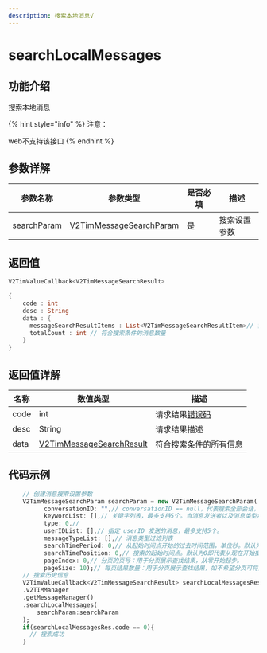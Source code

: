 ```yaml
---
description: 搜索本地消息√
---
```


# searchLocalMessages

## 功能介绍

搜索本地消息

{% hint style="info" %}
注意： 

web不支持该接口
{% endhint %}

## 参数详解

| 参数名称        | 参数类型                                                                           | 是否必填 | 描述     |
| ----------- | ------------------------------------------------------------------------------ | ---- | ------ |
| searchParam | [V2TimMessageSearchParam](../guan-jian-lei/message/v2timmessagesearchparam.md) | 是    | 搜索设置参数 |

## 返回值

```dart
V2TimValueCallback<V2TimMessageSearchResult>

{
    code : int
    desc : String
    data : {
      messageSearchResultItems : List<V2TimMessageSearchResultItem>// 符合搜索条件的消息列表
      totalCount : int // 符合搜索条件的消息数量
    }
}
```

## 返回值详解

| 名称   | 数值类型                                                                             | 描述                                                             |
| ---- | -------------------------------------------------------------------------------- | -------------------------------------------------------------- |
| code | int                                                                              | 请求结果[错误码](https://cloud.tencent.com/document/product/269/1671) |
| desc | String                                                                           | 请求结果描述                                                         |
| data | [V2TimMessageSearchResult](../guan-jian-lei/message/v2timmessagesearchresult.md) | 符合搜索条件的所有信息                                                    |

## 代码示例  &#x20;

```dart
    // 创建消息搜索设置参数
    V2TimMessageSearchParam searchParam = new V2TimMessageSearchParam(
          conversationID: "",// conversationID == null，代表搜索全部会话，conversationID != null，代表搜索指定会话。
          keywordList: [],// 关键字列表，最多支持5个。当消息发送者以及消息类型均未指定时，关键字列表必须非空；否则，关键字列表可以为空。
          type: 0,// 
          userIDList: [],// 指定 userID 发送的消息，最多支持5个。
          messageTypeList: [],// 消息类型过滤列表
          searchTimePeriod: 0,// 从起始时间点开始的过去时间范围，单位秒。默认为0即代表不限制时间范围，传24x60x60代表过去一天。
          searchTimePosition: 0,// 搜索的起始时间点。默认为0即代表从现在开始搜索。UTC 时间戳，单位：秒
          pageIndex: 0,// 分页的页号：用于分页展示查找结果，从零开始起步。
          pageSize: 10);// 每页结果数量：用于分页展示查找结果，如不希望分页可将其设置成 0，但如果结果太多，可能会带来性能问题。默认为100。
    // 搜索历史信息
    V2TimValueCallback<V2TimMessageSearchResult> searchLocalMessagesRes = await TencentImSDKPlugin
    .v2TIMManager
    .getMessageManager()
    .searchLocalMessages(
        searchParam:searchParam
    );
    if(searchLocalMessagesRes.code == 0){
      // 搜索成功
    }
  
```
